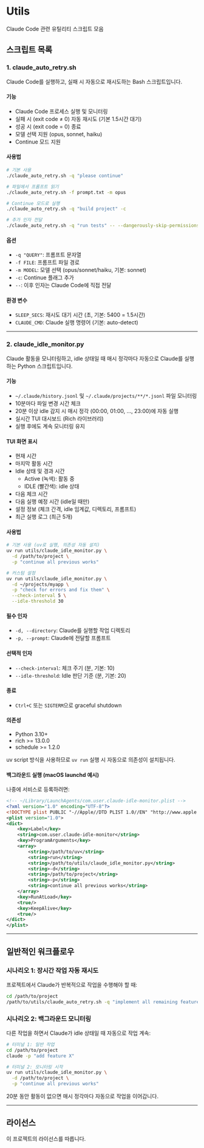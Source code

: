 # Utils

Claude Code 관련 유틸리티 스크립트 모음

## 스크립트 목록

### 1. claude_auto_retry.sh

Claude Code를 실행하고, 실패 시 자동으로 재시도하는 Bash 스크립트입니다.

#### 기능
- Claude Code 프로세스 실행 및 모니터링
- 실패 시 (exit code ≠ 0) 자동 재시도 (기본 1.5시간 대기)
- 성공 시 (exit code = 0) 종료
- 모델 선택 지원 (opus, sonnet, haiku)
- Continue 모드 지원

#### 사용법

```bash
# 기본 사용
./claude_auto_retry.sh -q "please continue"

# 파일에서 프롬프트 읽기
./claude_auto_retry.sh -f prompt.txt -m opus

# Continue 모드로 실행
./claude_auto_retry.sh -q "build project" -c

# 추가 인자 전달
./claude_auto_retry.sh -q "run tests" -- --dangerously-skip-permissions
```

#### 옵션
- `-q "QUERY"`: 프롬프트 문자열
- `-f FILE`: 프롬프트 파일 경로
- `-m MODEL`: 모델 선택 (opus/sonnet/haiku, 기본: sonnet)
- `-c`: Continue 플래그 추가
- `--`: 이후 인자는 Claude Code에 직접 전달

#### 환경 변수
- `SLEEP_SECS`: 재시도 대기 시간 (초, 기본: 5400 = 1.5시간)
- `CLAUDE_CMD`: Claude 실행 명령어 (기본: auto-detect)

---

### 2. claude_idle_monitor.py

Claude 활동을 모니터링하고, idle 상태일 때 매시 정각마다 자동으로 Claude를 실행하는 Python 스크립트입니다.

#### 기능
- `~/.claude/history.jsonl` 및 `~/.claude/projects/**/*.jsonl` 파일 모니터링
- 10분마다 파일 변경 시간 체크
- 20분 이상 idle 감지 시 매시 정각 (00:00, 01:00, ..., 23:00)에 자동 실행
- 실시간 TUI 대시보드 (Rich 라이브러리)
- 실행 후에도 계속 모니터링 유지

#### TUI 화면 표시
- 현재 시간
- 마지막 활동 시간
- Idle 상태 및 경과 시간
  - Active (녹색): 활동 중
  - IDLE (빨간색): idle 상태
- 다음 체크 시간
- 다음 실행 예정 시간 (idle일 때만)
- 설정 정보 (체크 간격, idle 임계값, 디렉토리, 프롬프트)
- 최근 실행 로그 (최근 5개)

#### 사용법

```bash
# 기본 사용 (uv로 실행, 의존성 자동 설치)
uv run utils/claude_idle_monitor.py \
  -d /path/to/project \
  -p "continue all previous works"

# 커스텀 설정
uv run utils/claude_idle_monitor.py \
  -d ~/projects/myapp \
  -p "check for errors and fix them" \
  --check-interval 5 \
  --idle-threshold 30
```

#### 필수 인자
- `-d, --directory`: Claude를 실행할 작업 디렉토리
- `-p, --prompt`: Claude에 전달할 프롬프트

#### 선택적 인자
- `--check-interval`: 체크 주기 (분, 기본: 10)
- `--idle-threshold`: Idle 판단 기준 (분, 기본: 20)

#### 종료
- `Ctrl+C` 또는 `SIGTERM`으로 graceful shutdown

#### 의존성
- Python 3.10+
- rich >= 13.0.0
- schedule >= 1.2.0

uv script 방식을 사용하므로 `uv run` 실행 시 자동으로 의존성이 설치됩니다.

#### 백그라운드 실행 (macOS launchd 예시)

나중에 서비스로 등록하려면:

```xml
<!-- ~/Library/LaunchAgents/com.user.claude-idle-monitor.plist -->
<?xml version="1.0" encoding="UTF-8"?>
<!DOCTYPE plist PUBLIC "-//Apple//DTD PLIST 1.0//EN" "http://www.apple.com/DTDs/PropertyList-1.0.dtd">
<plist version="1.0">
<dict>
    <key>Label</key>
    <string>com.user.claude-idle-monitor</string>
    <key>ProgramArguments</key>
    <array>
        <string>/path/to/uv</string>
        <string>run</string>
        <string>/path/to/utils/claude_idle_monitor.py</string>
        <string>-d</string>
        <string>/path/to/project</string>
        <string>-p</string>
        <string>continue all previous works</string>
    </array>
    <key>RunAtLoad</key>
    <true/>
    <key>KeepAlive</key>
    <true/>
</dict>
</plist>
```

---

## 일반적인 워크플로우

### 시나리오 1: 장시간 작업 자동 재시도
프로젝트에서 Claude가 반복적으로 작업을 수행해야 할 때:

```bash
cd /path/to/project
/path/to/utils/claude_auto_retry.sh -q "implement all remaining features"
```

### 시나리오 2: 백그라운드 모니터링
다른 작업을 하면서 Claude가 idle 상태일 때 자동으로 작업 계속:

```bash
# 터미널 1: 일반 작업
cd /path/to/project
claude -p "add feature X"

# 터미널 2: 모니터링 시작
uv run utils/claude_idle_monitor.py \
  -d /path/to/project \
  -p "continue all previous works"
```

20분 동안 활동이 없으면 매시 정각마다 자동으로 작업을 이어갑니다.

---

## 라이선스

이 프로젝트의 라이선스를 따릅니다.
